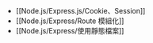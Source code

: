 - [[Node.js/Express.js/Cookie、Session]]
- [[Node.js/Express/Route 模組化]]
- [[Node.js/Express/使用靜態檔案]]